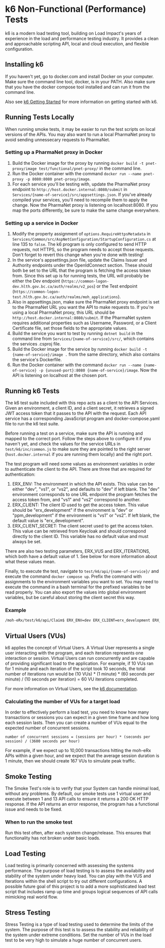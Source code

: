 # k6 Non-Functional (Performance) Tests

k6 is a modern load testing tool, building on Load Impact's years of experience in the load and performance testing industry. It provides a clean and approachable scripting API, local and cloud execution, and flexible configuration.

## Installing k6
If you haven't yet, go to docker.com and install Docker on your computer. Make sure the command line tool, docker, is in your PATH. Also make sure that you have the docker compose tool installed and can run it from the command line.

Also see [k6 Getting Started](https://k6.io/docs/getting-started/installation) for more information on getting started with k6.

## Running Tests Locally
When running smoke tests, it may be easier to run the test scripts on local versions of the APIs. You may also want to run a local PharmaNet proxy to avoid sending unnessecary requests to PharmaNet.

### Setting up a PharmaNet proxy in Docker
1. Build the Docker image for the proxy by running `docker build -t pnet-proxy/image test/functional/pnet-proxy/` in the command line.
2. Run the Docker container with the command `docker run --name pnet-proxy -p 8080:8080 pnet-proxy/image`.
3. For each service you'll be testing with, update the PharmaNet proxy endpoint to `http://host.docker.internal:8080/submit` in `Services/{name-of-service}/src/appsettings.json`. If you've already compiled your services, you'll need to recompile them to apply the change.
Now the PharmaNet proxy is listening on localhost:8080. If you map the ports differently, be sure to make the same change everywhere.

### Setting up a service in Docker
1. Modify the property assignment of `options.RequireHttpsMetadata` in `Services/Common/src/AspNetConfiguration/StartupConfiguration.cs` at line 135 to `false`. The k6 program is only configured to send HTTP requests, not HTTPS, so the program needs to accept those requests. Don't forget to revert this change when you're done with testing!
2. In the service's appsettings.json file, update the Claims Issuer and Authority endpoints under the OpenIdConnect section. These should both be set to the URL that the program is fetching the access token from. Since this set up is for running tests, the URL will probably be either the Dev endpoint (`https://common-logon-dev.hlth.gov.bc.ca/auth/realms/v2_pos`) or the Test endpoint (`https://common-logon-test.hlth.gov.bc.ca/auth/realms/moh_applications`).
3. Also in appsettings.json, make sure the PharmaNet proxy endpoint is set to the PharmaNet URL you want the API to make requests to. If you're using a local PharmaNet proxy, this URL should be `http://host.docker.internal:8080/submit`. If the PharmaNet system requires additional properties such as Username, Password, or a Client Certificate file, set those fields to the appropriate values.
4. Build the service you want to test by running `dotnet build` in the command line from `Services/{name-of-service}/src/`, which contains the services .csproj file.
5. Build the Docker image for the service by running `docker build -t {name-of-service}/image .` from the same directory, which also contains the service's Dockerfile.
6. Run the Docker container with the command `docker run --name {name-of-service} -p {unused-port}:8080 {name-of-service}/image`.
Now the API is listening on localhost at the chosen port.

## Running k6 Tests
The k6 test suite included with this repo acts as a client to the API Services. Given an environment, a client ID, and a client secret, it retrieves a signed JWT access token that it passes to the API with the request. Each API service has a corresponding JavaScript program and docker-compose.yaml file to run the k6 test suite.

Before running a test on a service, make sure the API is running and mapped to the correct port. Follow the steps above to configure it if you haven't yet, and check the values for the service URLs in `test/k6/inc/common.js` to make sure they are pointed to the right server (`host.docker.internal` if you are running them locally) and the right port.

The test program will need some values as environment variables in order to authenticate the client to the API. There are three that are required for authentication:
1. ERX_ENV: The environment in which the API exists. This value can be either "dev", "vs1", or "vs2", and defaults to "dev" if left blank. The "dev" environment corresponds to one URL endpoint the program fetches the access token from, and "vs1" and "vs2" correspond to another.
2. ERX_CLIENT: The client ID used to get the access token. This value should be "erx_development" if the environment is "dev" or "ppm_development" if the environment is "vs1" or "vs2". If left blank, the default value is "erx_development".
3. ERX_CLIENT_SECRET: The client secret used to get the access token. This value can be retrieved from Keycloak and should correspond directly to the client ID. This variable has no default value and must always be set.

There are also two testing parameters, ERX_VUS and ERX_ITERATIONS, which both have a default value of 1. See below for more information about what these values mean.

Finally, to execute the test, navigate to `test/k6/api/{name-of-service}/` and execute the command `docker compose up`. Prefix the command with assignments to the environment variables you want to set. You may need to execute the command in a bash terminal for the prefixed variables to be read properly. You can also export the values into global environment variables, but be careful about storing the client secret this way.

### Example
```bash
/moh-eRx/test/k6/api/Claim$ ERX_ENV=dev ERX_CLIENT=erx_development ERX_CLIENT_SECRET=xxxxx-xxxxx-xxxxx-xxxxx docker compose up
```

## Virtual Users (VUs)

k6 applies the concept of Virtual Users. A Virtual User represents a single user interacting with the program, and each iteration represents one interaction or session. Virtual Users can run concurrently and are capable of providing significant load to the application. For example, if 10 VUs ran for 1 minute and each iteration of the script took 10 seconds, the total number of iterations run would be (10 VUs) * (1 minute) * (60 seconds per minute) / (10 seconds per iteration) = 60 VU iterations completed.

For more information on Virtual Users, see the [k6 documentation](https://k6.io/docs/getting-started/running-k6).

### Calculating the number of VUs for a target load
In order to effectively perform a load test, you need to know how many transactions or sessions you can expect in a given time frame and how long each session lasts. Then you can create a number of VUs equal to the expected number of concurrent sessions.
```code
number of concurrent sessions = (sessions per hour) * (seconds per session) / (3600 seconds per hour)
```
For example, if we expect up to 10,000 transactions hitting the moh-eRx APIs within a given hour, and we expect that the average session duration is 1 minute, then we should create 167 VUs to simulate peak traffic.

## Smoke Testing
The Smoke Test's role is to verify that your System can handle minimal load, without any problems. By default, our smoke tests use 1 virtual user and execute between 1 and 13 API calls to ensure it returns a 200 OK HTTP response. If the API returns an error response, the program has a functional issue and needs to be fixed.

### When to run the smoke test
Run this test often, after each system change/release. This ensures that functionality has not broken under basic loads.

## Load Testing
Load testing is primarily concerned with assessing the systems performance. The purpose of load testing is to assess the availability and stability of the system under heavy load. You can play with the VUS and Iterations within the shell script to try out different configurations.
A possible future goal of this project is to add a more sophisticated load test script that includes ramp up time and groups logical sequences of API calls mimicking real world flow.

## Stress Testing
Stress Testing is a type of load testing used to determine the limits of the system. The purpose of this test is to assess the stability and reliability of the system under extreme conditions. Set the number of VUs in the load test to be very high to simulate a huge number of concurrent users.
